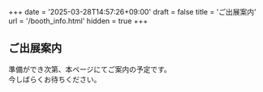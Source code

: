 +++
date = '2025-03-28T14:57:26+09:00'
draft = false
title = 'ご出展案内'
url = '/booth_info.html'
hidden = true
+++

## ご出展案内
準備ができ次第、本ページにてご案内の予定です。  
今しばらくお待ちください。
